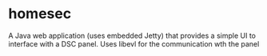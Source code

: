 # homesec
A Java web application (uses embedded Jetty) that provides a simple UI to interface with a DSC panel. Uses libevl for the communication wth the panel
